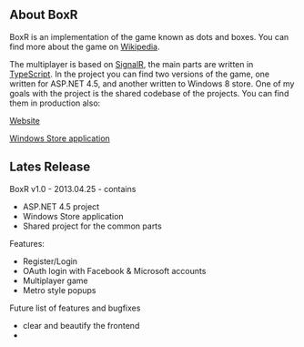 ## About BoxR

BoxR is an implementation of the game known as dots and boxes. You can find more about the game on [Wikipedia](http://en.wikipedia.org/wiki/Dots_and_Boxes).

The multiplayer is based on [SignalR](http://signalr.net/), the main parts are written in [TypeScript](http://www.typescriptlang.org/).
In the project you can find two versions of the game, one written for ASP.NET 4.5, and another written to Windows 8 store. One of my goals with the project is the shared codebase of the projects. You can find them in production also:

[Website](http://boxr.azurewebsites.net/)

[Windows Store application](http://apps.microsoft.com/windows/hu-HU/app/boxr/eecf0832-e2e4-4cb8-8ac2-92348a3d4e97)

## Lates Release
BoxR v1.0 - 2013.04.25 - contains

* ASP.NET 4.5 project
* Windows Store application
* Shared project for the common parts

Features:
* Register/Login
* OAuth login with Facebook & Microsoft accounts
* Multiplayer game
* Metro style popups

Future list of features and bugfixes
* clear and beautify the frontend
* 
